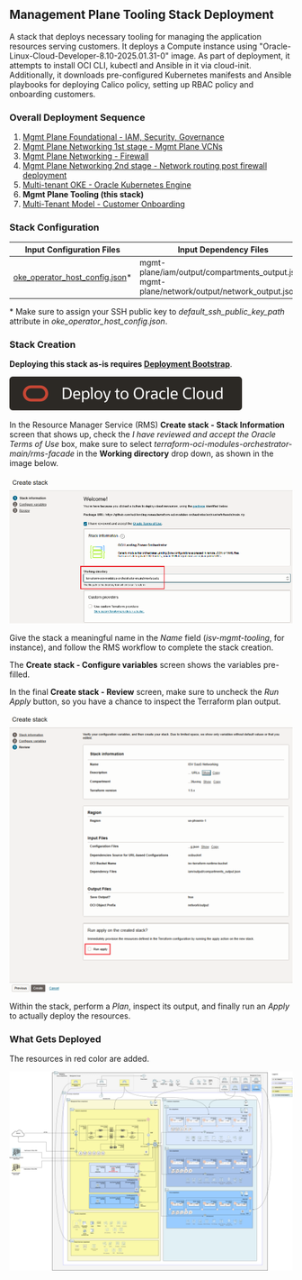 ## Management Plane Tooling Stack Deployment

A stack that deploys necessary tooling for managing the application resources serving customers. It deploys a Compute instance using "Oracle-Linux-Cloud-Developer-8.10-2025.01.31-0" image. As part of deployment, it attempts to install OCI CLI, kubectl and Ansible in it via cloud-init. Additionally, it downloads pre-configured Kubernetes manifests and Ansible playbooks for deploying Calico policy, setting up RBAC policy and onboarding customers.

### Overall Deployment Sequence

1. [Mgmt Plane Foundational - IAM, Security, Governance](./MPLANE-FOUNDATIONAL.md)
2. [Mgmt Plane Networking 1st stage - Mgmt Plane VCNs](./MPLANE-NETWORKING.md#stage1)
3. [Mgmt Plane Networking - Firewall](./MPLANE-FIREWALL.md)
4. [Mgmt Plane Networking 2nd stage - Network routing post firewall deployment](./MPLANE-NETWORKING.md#stage2)
5. [Multi-tenant OKE - Oracle Kubernetes Engine](./MT-SHARED-OKE.md)
6. **Mgmt Plane Tooling (this stack)**
7. [Multi-Tenant Model - Customer Onboarding](./MT-CUSTOMER-ONBOARDING.md)

### Stack Configuration

Input Configuration Files | Input Dependency Files | Generated Output
--------------------------|------------------------|------------------
[oke_operator_host_config.json](../mgmt-plane/tooling/oke_operator_host_config.json)* | mgmt-plane/iam/output/compartments_output.json, mgmt-plane/network/output/network_output.json | mgmt-plane/tooling/output/instances_output.json

\* Make sure to assign your SSH public key to *default_ssh_public_key_path* attribute in *oke_operator_host_config.json*.

### Stack Creation

**Deploying this stack as-is requires [Deployment Bootstrap](../readme.md#deployment-bootstrap)**.

[![Deploy_To_OCI](../../design/images/DeployToOCI.svg)](https://cloud.oracle.com/resourcemanager/stacks/create?zipUrl=https://github.com/oci-landing-zones/terraform-oci-modules-orchestrator/archive/refs/heads/main.zip&zipUrlVariables={"configuration_source":"ocibucket","oci_configuration_bucket":"landing-zone-runtime-bucket","oci_configuration_objects":"mgmt-plane/tooling/oke_operator_host_config.json","oci_dependency_objects":"mgmt-plane/iam/output/compartments_output.json,mgmt-plane/network/output/network_output.json","save_output":true,"oci_object_prefix":"mgmt-plane/tooling/output"})

In the Resource Manager Service (RMS) **Create stack - Stack Information** screen that shows up, check the *I have reviewed and accept the Oracle Terms of Use* box, make sure to select *terraform-oci-modules-orchestrator-main/rms-facade* in the **Working directory** drop down, as shown in the image below. 

![Working_directory](../../design/images/orchestrator-working-dir.png)

Give the stack a meaningful name in the *Name* field (*isv-mgmt-tooling*, for instance), and follow the RMS workflow to complete the stack creation. 

The **Create stack - Configure variables** screen shows the variables pre-filled.

In the final **Create stack - Review** screen, make sure to uncheck the *Run Apply* button, so you have a chance to inspect the Terraform plan output.

![Run_Apply_Disabled](../../design/images/orchestrator-run-apply-disabled.png)

Within the stack, perform a *Plan*, inspect its output, and finally run an *Apply* to actually deploy the resources.

### What Gets Deployed

The resources in red color are added.

![shared-mt](../../design/images/mgmt-plane-tooling.png)
